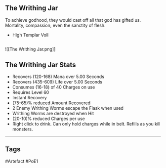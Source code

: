 ## The Writhing Jar
To achieve godhood, they would cast off all that god has gifted us.
Mortality, compassion, even the sanctity of flesh.
- High Templar Voll
##
![[The Writhing Jar.png]]
## The Writhing Jar Stats
- Recovers (120-168) Mana over 5.00 Seconds
- Recovers (435-609) Life over 5.00 Seconds
- Consumes (16-18) of 40 Charges on use
- Requires Level 60
- Instant Recovery
- (75-65)% reduced Amount Recovered
- 2 Enemy Writhing Worms escape the Flask when used
- Writhing Worms are destroyed when Hit
- (20-10)% reduced Charges per use
- Right click to drink. Can only hold charges while in belt. Refills as you kill monsters.


---
## Tags
#Artefact
#PoE1